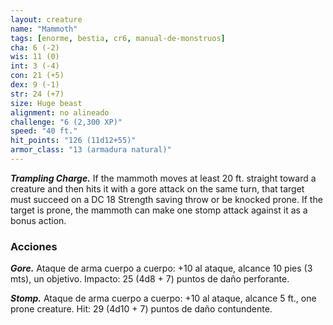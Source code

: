 ```yaml
---
layout: creature
name: "Mammoth"
tags: [enorme, bestia, cr6, manual-de-monstruos]
cha: 6 (-2)
wis: 11 (0)
int: 3 (-4)
con: 21 (+5)
dex: 9 (-1)
str: 24 (+7)
size: Huge beast
alignment: no alineado
challenge: "6 (2,300 XP)"
speed: "40 ft."
hit_points: "126 (11d12+55)"
armor_class: "13 (armadura natural)"
---
```


***Trampling Charge.*** If the mammoth moves at least 20 ft. straight toward a creature and then hits it with a gore attack on the same turn, that target must succeed on a DC 18 Strength saving throw or be knocked prone. If the target is prone, the mammoth can make one stomp attack against it as a bonus action.

### Acciones

***Gore.*** Ataque de arma cuerpo a cuerpo: +10 al ataque, alcance 10 pies (3 mts), un objetivo. Impacto: 25 (4d8 + 7) puntos de daño perforante.

***Stomp.*** Ataque de arma cuerpo a cuerpo: +10 al ataque, alcance 5 ft., one prone creature. Hit: 29 (4d10 + 7) puntos de daño contundente.